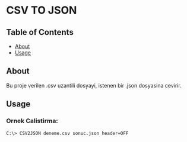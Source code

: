 # CSV TO JSON

## Table of Contents

- [About](#about)
- [Usage](#usage)

## About <a name = "about"></a>

Bu proje verilen .csv uzantili dosyayi, istenen bir .json dosyasina cevirir. 

## Usage <a name = "usage"></a>

### Ornek Calistirma:

```
C:\> CSV2JSON deneme.csv sonuc.json header=OFF
```
